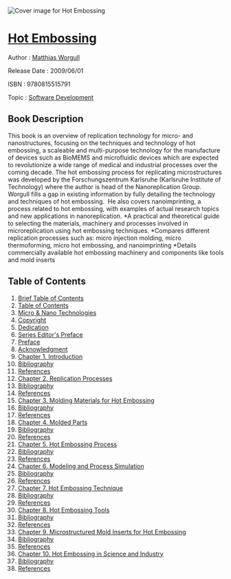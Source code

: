 ![Cover image for Hot Embossing](https://imgdetail.ebookreading.net/cover/cover/software_development/EB9780815515791.jpg)

[Hot Embossing](https://ebookreading.net/view/book/Hot+Embossing-EB9780815515791_1.html "Hot Embossing")
====================================================================================================================

Author : [Matthias Worgull](https://ebookreading.net/search/author/Matthias+Worgull)

Release Date : 2009/06/01

ISBN : 9780815515791

Topic : [Software Development](https://ebookreading.net/search/category/software-development)

Book Description
-----------------

This book is an overview of replication technology for micro- and nanostructures, focusing on the techniques and technology of hot embossing, a scaleable and multi-purpose technology for the manufacture of devices such as BioMEMS and microfluidic devices which are expected to revolutionize a wide range of medical and industrial processes over the coming decade. 
The hot embossing process for replicating microstructures was developed by the Forschungszentrum Karlsruhe (Karlsruhe Institute of Technology) where the author is head of the Nanoreplication Group. Worgull fills a gap in existing information by fully detailing the technology and techniques of hot embossing.  He also covers nanoimprinting, a process related to hot embossing, with examples of actual research topics and new applications in nanoreplication.
*A practical and theoretical guide to selecting the materials, machinery and processes involved in microreplication using hot embossing techniques.
*Compares different replication processes such as: micro injection molding, micro thermoforming, micro hot embossing, and nanoimprinting 
*Details commercially available hot embossing machinery and components like tools and mold inserts
              
Table of Contents
-----------------

1. [Brief Table of Contents](https://ebookreading.net/view/book/Hot+Embossing-EB9780815515791_3.html#btoc)
1. [Table of Contents](https://ebookreading.net/view/book/Hot+Embossing-EB9780815515791_4.html#toc)
1. [Micro &amp; Nano Technologies](https://ebookreading.net/view/book/Hot+Embossing-EB9780815515791_5.html#fbnonchapter1_B9780)
1. [Copyright](https://ebookreading.net/view/book/Hot+Embossing-EB9780815515791_6.html#copyrightpg)
1. [Dedication](https://ebookreading.net/view/book/Hot+Embossing-EB9780815515791_7.html#fbnonchapter3_B9780)
1. [Series Editor&#39;s Preface](https://ebookreading.net/view/book/Hot+Embossing-EB9780815515791_8.html#fbnonchapter4_B9780)
1. [Preface](https://ebookreading.net/view/book/Hot+Embossing-EB9780815515791_9.html#fbnonchapter5_B9780)
1. [Acknowledgment](https://ebookreading.net/view/book/Hot+Embossing-EB9780815515791_10.html#fbnonchapter6_B9780)
1. [Chapter 1. Introduction](https://ebookreading.net/view/book/Hot+Embossing-EB9780815515791_11.html#chapter1_B978081551)
1. [Bibliography](https://ebookreading.net/view/book/Hot+Embossing-EB9780815515791_12.html#cebib1_B97808155157)
1. [References](https://ebookreading.net/view/book/Hot+Embossing-EB9780815515791_12.html#cebib1_B97808155157)
1. [Chapter 2. Replication Processes](https://ebookreading.net/view/book/Hot+Embossing-EB9780815515791_14.html#chapter2_B978081551)
1. [Bibliography](https://ebookreading.net/view/book/Hot+Embossing-EB9780815515791_23.html#cebib1_B97808155157)
1. [References](https://ebookreading.net/view/book/Hot+Embossing-EB9780815515791_23.html#cebib1_B97808155157)
1. [Chapter 3. Molding Materials for Hot Embossing](https://ebookreading.net/view/book/Hot+Embossing-EB9780815515791_25.html#chapter3_B978081551)
1. [Bibliography](https://ebookreading.net/view/book/Hot+Embossing-EB9780815515791_47.html#cebib1_B97808155157)
1. [References](https://ebookreading.net/view/book/Hot+Embossing-EB9780815515791_47.html#cebib1_B97808155157)
1. [Chapter 4. Molded Parts](https://ebookreading.net/view/book/Hot+Embossing-EB9780815515791_49.html#chapter4_B978081551)
1. [Bibliography](https://ebookreading.net/view/book/Hot+Embossing-EB9780815515791_55.html#cebib1_B97808155157)
1. [References](https://ebookreading.net/view/book/Hot+Embossing-EB9780815515791_55.html#cebib1_B97808155157)
1. [Chapter 5. Hot Embossing Process](https://ebookreading.net/view/book/Hot+Embossing-EB9780815515791_57.html#chapter5_B978081551)
1. [Bibliography](https://ebookreading.net/view/book/Hot+Embossing-EB9780815515791_65.html#cebib1_B97808155157)
1. [References](https://ebookreading.net/view/book/Hot+Embossing-EB9780815515791_65.html#cebib1_B97808155157)
1. [Chapter 6. Modeling and Process Simulation](https://ebookreading.net/view/book/Hot+Embossing-EB9780815515791_67.html#chapter6_B978081551)
1. [Bibliography](https://ebookreading.net/view/book/Hot+Embossing-EB9780815515791_78.html#cebib1_B97808155157)
1. [References](https://ebookreading.net/view/book/Hot+Embossing-EB9780815515791_78.html#cebib1_B97808155157)
1. [Chapter 7. Hot Embossing Technique](https://ebookreading.net/view/book/Hot+Embossing-EB9780815515791_80.html#chapter7_B978081551)
1. [Bibliography](https://ebookreading.net/view/book/Hot+Embossing-EB9780815515791_84.html#cebib1_B97808155157)
1. [References](https://ebookreading.net/view/book/Hot+Embossing-EB9780815515791_84.html#cebib1_B97808155157)
1. [Chapter 8. Hot Embossing Tools](https://ebookreading.net/view/book/Hot+Embossing-EB9780815515791_86.html#chapter8_B978081551)
1. [Bibliography](https://ebookreading.net/view/book/Hot+Embossing-EB9780815515791_91.html#cebib1_B97808155157)
1. [References](https://ebookreading.net/view/book/Hot+Embossing-EB9780815515791_91.html#cebib1_B97808155157)
1. [Chapter 9. Microstructured Mold Inserts for Hot Embossing](https://ebookreading.net/view/book/Hot+Embossing-EB9780815515791_93.html#chapter9_B978081551)
1. [Bibliography](https://ebookreading.net/view/book/Hot+Embossing-EB9780815515791_97.html#cebib1_B97808155157)
1. [References](https://ebookreading.net/view/book/Hot+Embossing-EB9780815515791_97.html#cebib1_B97808155157)
1. [Chapter 10. Hot Embossing in Science and Industry](https://ebookreading.net/view/book/Hot+Embossing-EB9780815515791_99.html#chapter10_B97808155)
1. [Bibliography](https://ebookreading.net/view/book/Hot+Embossing-EB9780815515791_105.html#cebib1_B97808155157)
1. [References](https://ebookreading.net/view/book/Hot+Embossing-EB9780815515791_105.html#cebib1_B97808155157)

